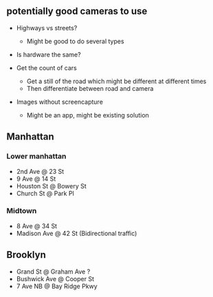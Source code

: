 ## potentially good cameras to use

- Highways vs streets?
    - Might be good to do several types
- Is hardware the same?
- Get the count of cars
    - Get a still of the road which might be different at different times
    - Then differentiate between road and camera

- Images without screencapture
    - Might be an app, might be existing solution

Manhattan
---

### Lower manhattan
- 2nd Ave @ 23 St
- 9 Ave @ 14 St
- Houston St @ Bowery St
- Church St @ Park Pl

### Midtown
- 8 Ave @ 34 St
- Madison Ave @ 42 St (Bidirectional traffic)


Brooklyn
---
- Grand St @ Graham Ave ?
- Bushwick Ave @ Cooper St
- 7 Ave NB @ Bay Ridge Pkwy
